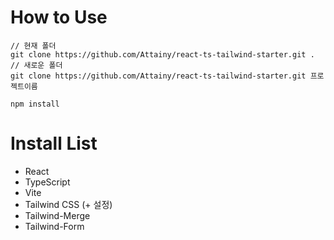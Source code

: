 # How to Use
```
// 현재 폴더
git clone https://github.com/Attainy/react-ts-tailwind-starter.git .
// 새로운 폴더
git clone https://github.com/Attainy/react-ts-tailwind-starter.git 프로젝트이름
```
```
npm install
```

# Install List
- React
- TypeScript
- Vite
- Tailwind CSS (+ 설정)
- Tailwind-Merge
- Tailwind-Form
